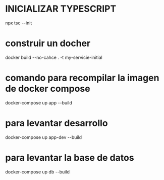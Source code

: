 # INICIALIZAR TYPESCRIPT
npx tsc --init

# construir un docher 
docker build --no-cahce . -t my-servicie-initial

# comando para recompilar la imagen de docker compose 
docker-compose up app --build

# para levantar desarrollo
docker-compose up app-dev --build

# para levantar la base de datos
docker-compose up db --build

